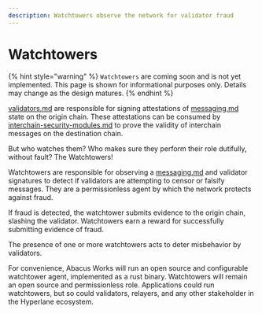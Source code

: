 ```yaml
---
description: Watchtowers observe the network for validator fraud
---
```


# Watchtowers

{% hint style="warning" %}
`Watchtowers` are coming soon and is not yet implemented. This page is shown for informational purposes only. Details may change as the design matures.
{% endhint %}

[validators.md](validators.md "mention") are responsible for signing attestations of [messaging.md](../messaging.md "mention") state on the origin chain. These attestations can be consumed by [interchain-security-modules.md](../sovereign-consensus/interchain-security-modules.md "mention") to prove the validity of interchain messages on the destination chain.

But who watches them? Who makes sure they perform their role dutifully, without fault? The Watchtowers!

Watchtowers are responsible for observing a [messaging.md](../messaging.md "mention") and validator signatures to detect if validators are attempting to censor or falsify messages. They are a permissionless agent by which the network protects against fraud.

If fraud is detected, the watchtower submits evidence to the origin chain, slashing the validator. Watchtowers earn a reward for successfully submitting evidence of fraud.

The presence of one or more watchtowers acts to deter misbehavior by validators.

For convenience, Abacus Works will run an open source and configurable watchtower agent, implemented as a rust binary. Watchtowers will remain an open source and permissionless role. Applications could run watchtowers, but so could validators, relayers, and any other stakeholder in the Hyperlane ecosystem.

